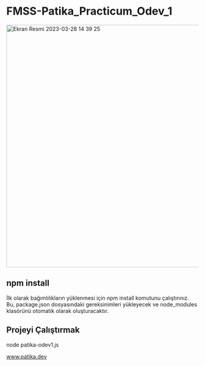# FMSS-Patika_Practicum_Odev_1

<img width="637" alt="Ekran Resmi 2023-03-28 14 39 25" src="https://user-images.githubusercontent.com/86923236/228229143-190ff2c2-6b50-4635-bdfc-cce554bd6766.png">

## npm install

İlk olarak bağımlılıkların yüklenmesi için npm install komutunu çalıştırınız. Bu, package.json dosyasındaki gereksinimleri yükleyecek ve node_modules klasörünü otomatik olarak oluşturacaktır. 

## Projeyi Çalıştırmak  

node patika-odev1.js

www.patika.dev 
